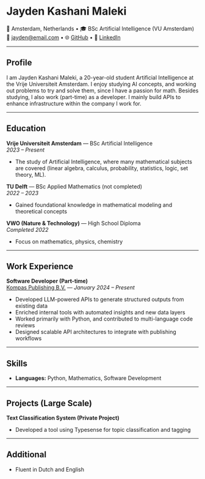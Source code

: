 # Jayden Kashani Maleki

📍 Amsterdam, Netherlands • 🎓 BSc Artificial Intelligence (VU Amsterdam)  
📧 jayden@email.com • 🌐 [GitHub](https://github.com/jkama4/) • 🔗 [LinkedIn](https://www.linkedin.com/in/jayden-k-b29174214/)

---

## Profile

I am Jayden Kashani Maleki, a 20-year-old student Artificial Intelligence at the Vrije Universiteit Amsterdam. I enjoy studying AI concepts, and working out problems to try and solve them, since I have a passion for math. Besides studying, I also work (part-time) as a developer. I mainly build APIs to enhance infrastructure within the company I work for.

---

## Education

**Vrije Universiteit Amsterdam** — BSc Artificial Intelligence  
_2023 – Present_  
- The study of Artificial Intelligence, where many mathematical subjects are covered (linear algebra, calculus, probability, statistics, logic, set theory, ML).

**TU Delft** — BSc Applied Mathematics (not completed)  
_2022 – 2023_  
- Gained foundational knowledge in mathematical modeling and theoretical concepts

**VWO (Nature & Technology)** — High School Diploma  
_Completed 2022_  
- Focus on mathematics, physics, chemistry

---

## Work Experience

**Software Developer (Part-time)**  
[Kompas Publishing B.V.](https://www.kompaspublishing.nl/) — _January 2024 – Present_  
- Developed LLM-powered APIs to generate structured outputs from existing data  
- Enriched internal tools with automated insights and new data layers  
- Worked primarily with Python, and contributed to multi-language code reviews  
- Designed scalable API architectures to integrate with publishing workflows

---

## Skills

- **Languages:** Python, Mathematics, Software Development

---

## Projects (Large Scale)

**Text Classification System (Private Project)**  
- Developed a tool using Typesense for topic classification and tagging

---

## Additional
- Fluent in Dutch and English

